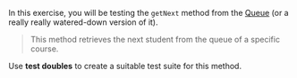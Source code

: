 In this exercise, you will be testing the `getNext` method from the [Queue](https://queue.tudelft.nl/) (or a really really watered-down version of it).

> This method retrieves the next student from the queue of a specific course. 

Use **test doubles** to create a suitable test suite for this method.